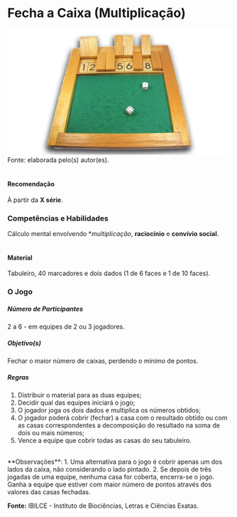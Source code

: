 # Fecha a Caixa (Multiplicação)  

![Fecha a Caixa (Multiplicação)](/imagens/jogos/fecha-caixa.jpg "Fecha a Caixa (Multiplicação)")  
Fonte: elaborada pelo(s) autor(es).  
<br/>  

#### <i class="fa fa-thumbs-o-up"></i> Recomendação  
À partir da **X série**.  

### <i class="fa fa-child"></i> Competências e Habilidades  
Cálculo mental envolvendo **multiplicação*, **raciocínio** e **convívio social**.  
<br/>
#### <i class="fa fa-scissors"></i> Material  
Tabuleiro, 40 marcadores e dois dados (1 de 6 faces e 1 de 10 faces).
<br/>
### <div class="row text-center">O Jogo</div>  
##### <i class="fa fa-users"></i> Número de Participantes  
2 a 6 - em equipes de 2 ou 3 jogadores.  

##### <i class="fa fa-trophy"></i> Objetivo(s)  
Fechar o maior número de caixas, perdendo o mínimo de pontos.  

##### <i class="fa fa-thumb-tack"></i> Regras  
1. Distribuir o material para as duas equipes;  
2. Decidir qual das equipes iniciará o jogo;  
3. O jogador joga os dois dados e multiplica os números obtidos;  
4. O jogador poderá cobrir (fechar) a casa com o resultado obtido ou com as casas correspondentes a decomposição do resultado na soma de dois ou mais números;  
5. Vence a equipe que cobrir todas as casas do seu tabuleiro.  
<br/>  
**Observações**:
1. Uma alternativa para o jogo é cobrir apenas um dos lados da caixa, não considerando o lado pintado.  
2. Se depois de três jogadas de uma equipe, nenhuma casa for coberta, encerra-se o jogo. Ganha a equipe que estiver com maior número de pontos através dos valores das casas fechadas.
<br/>  

**Fonte:** IBILCE - Instituto de Biociências, Letras e Ciências Exatas.  
<br/>  
<br/>  
